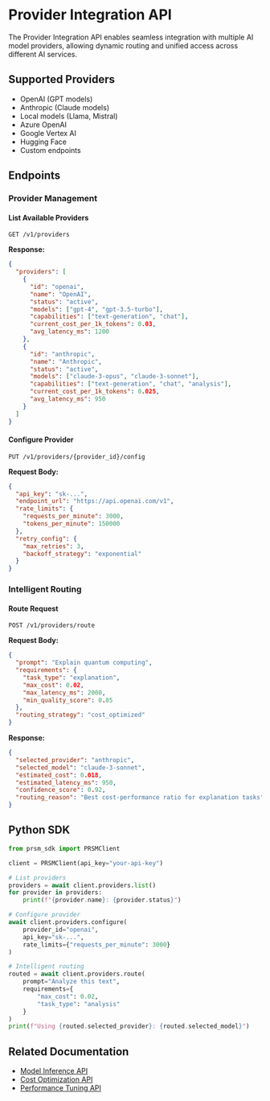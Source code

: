 # Provider Integration API

The Provider Integration API enables seamless integration with multiple AI model providers, allowing dynamic routing and unified access across different AI services.

## Supported Providers

- OpenAI (GPT models)
- Anthropic (Claude models)
- Local models (Llama, Mistral)
- Azure OpenAI
- Google Vertex AI
- Hugging Face
- Custom endpoints

## Endpoints

### Provider Management

#### List Available Providers
```http
GET /v1/providers
```

**Response:**
```json
{
  "providers": [
    {
      "id": "openai",
      "name": "OpenAI",
      "status": "active",
      "models": ["gpt-4", "gpt-3.5-turbo"],
      "capabilities": ["text-generation", "chat"],
      "current_cost_per_1k_tokens": 0.03,
      "avg_latency_ms": 1200
    },
    {
      "id": "anthropic",
      "name": "Anthropic",
      "status": "active",
      "models": ["claude-3-opus", "claude-3-sonnet"],
      "capabilities": ["text-generation", "chat", "analysis"],
      "current_cost_per_1k_tokens": 0.025,
      "avg_latency_ms": 950
    }
  ]
}
```

#### Configure Provider
```http
PUT /v1/providers/{provider_id}/config
```

**Request Body:**
```json
{
  "api_key": "sk-...",
  "endpoint_url": "https://api.openai.com/v1",
  "rate_limits": {
    "requests_per_minute": 3000,
    "tokens_per_minute": 150000
  },
  "retry_config": {
    "max_retries": 3,
    "backoff_strategy": "exponential"
  }
}
```

### Intelligent Routing

#### Route Request
```http
POST /v1/providers/route
```

**Request Body:**
```json
{
  "prompt": "Explain quantum computing",
  "requirements": {
    "task_type": "explanation",
    "max_cost": 0.02,
    "max_latency_ms": 2000,
    "min_quality_score": 0.85
  },
  "routing_strategy": "cost_optimized"
}
```

**Response:**
```json
{
  "selected_provider": "anthropic",
  "selected_model": "claude-3-sonnet",
  "estimated_cost": 0.018,
  "estimated_latency_ms": 950,
  "confidence_score": 0.92,
  "routing_reason": "Best cost-performance ratio for explanation tasks"
}
```

## Python SDK

```python
from prsm_sdk import PRSMClient

client = PRSMClient(api_key="your-api-key")

# List providers
providers = await client.providers.list()
for provider in providers:
    print(f"{provider.name}: {provider.status}")

# Configure provider
await client.providers.configure(
    provider_id="openai",
    api_key="sk-...",
    rate_limits={"requests_per_minute": 3000}
)

# Intelligent routing
routed = await client.providers.route(
    prompt="Analyze this text",
    requirements={
        "max_cost": 0.02,
        "task_type": "analysis"
    }
)
print(f"Using {routed.selected_provider}: {routed.selected_model}")
```

## Related Documentation

- [Model Inference API](./model-inference.md)
- [Cost Optimization API](./cost-optimization.md)
- [Performance Tuning API](./performance-tuning.md)